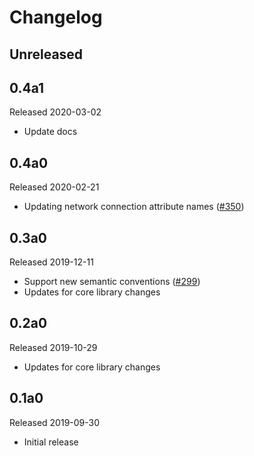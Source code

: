 # Changelog

## Unreleased

## 0.4a1

Released 2020-03-02

- Update docs

## 0.4a0

Released 2020-02-21

- Updating network connection attribute names
  ([#350](https://github.com/open-telemetry/opentelemetry-python/pull/350))

## 0.3a0

Released 2019-12-11

- Support new semantic conventions
  ([#299](https://github.com/open-telemetry/opentelemetry-python/pull/299))
- Updates for core library changes

## 0.2a0

Released 2019-10-29

- Updates for core library changes

## 0.1a0

Released 2019-09-30

- Initial release

